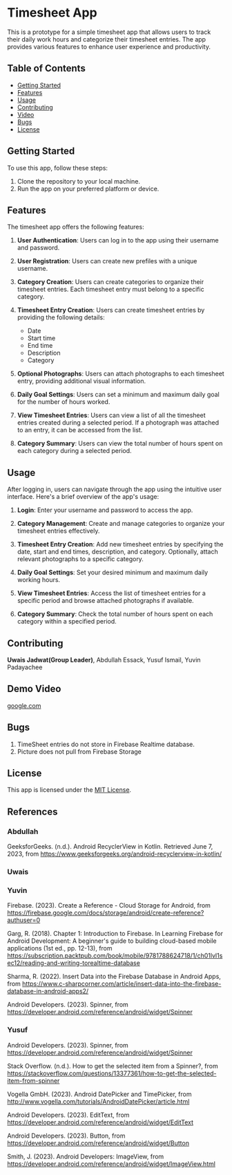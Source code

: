 # Timesheet App

This is a prototype for a simple timesheet app that allows users to track their daily work hours and categorize their timesheet entries. The app provides various features to enhance user experience and productivity.

## Table of Contents
- [Getting Started](#getting-started)
- [Features](#features)
- [Usage](#usage)
- [Contributing](#contributing)
- [Video](#demo-video)
- [Bugs](#Bugs)
- [License](#license)

## Getting Started
To use this app, follow these steps:

1. Clone the repository to your local machine.
3. Run the app on your preferred platform or device.

## Features
The timesheet app offers the following features:

1. **User Authentication**: Users can log in to the app using their username and password.

2. **User Registration**: Users can create new prefiles with a unique username.

3. **Category Creation**: Users can create categories to organize their timesheet entries. Each timesheet entry must belong to a specific category.

3. **Timesheet Entry Creation**: Users can create timesheet entries by providing the following details:
   - Date
   - Start time
   - End time
   - Description
   - Category

4. **Optional Photographs**: Users can attach photographs to each timesheet entry, providing additional visual information.

5. **Daily Goal Settings**: Users can set a minimum and maximum daily goal for the number of hours worked.

6. **View Timesheet Entries**: Users can view a list of all the timesheet entries created during a selected period. If a photograph was attached to an entry, it can be accessed from the list.

7. **Category Summary**: Users can view the total number of hours spent on each category during a selected period.

## Usage
After logging in, users can navigate through the app using the intuitive user interface. Here's a brief overview of the app's usage:

1. **Login**: Enter your username and password to access the app.

2. **Category Management**: Create and manage categories to organize your timesheet entries effectively.

3. **Timesheet Entry Creation**: Add new timesheet entries by specifying the date, start and end times, description, and category. Optionally, attach relevant photographs to a specific category.

4. **Daily Goal Settings**: Set your desired minimum and maximum daily working hours.

5. **View Timesheet Entries**: Access the list of timesheet entries for a specific period and browse attached photographs if available.

6. **Category Summary**: Check the total number of hours spent on each category within a specified period.

## Contributing
**Uwais Jadwat(Group Leader)**, Abdullah Essack, Yusuf Ismail, Yuvin Padayachee

## Demo Video
[google.com](VIDEO)

## Bugs
1. TimeSheet entries do not store in Firebase Realtime database.
2. Picture does not pull from Firebase Storage

## License
This app is licensed under the [MIT License](LICENSE).

## References

### Abdullah
GeeksforGeeks. (n.d.). Android RecyclerView in Kotlin. Retrieved June 7, 2023, from https://www.geeksforgeeks.org/android-recyclerview-in-kotlin/

### Uwais

### Yuvin
Firebase. (2023). Create a Reference - Cloud Storage for Android, from 
https://firebase.google.com/docs/storage/android/create-reference?authuser=0

Garg, R. (2018). Chapter 1: Introduction to Firebase. In Learning Firebase for Android Development: A beginner's guide to building cloud-based mobile applications (1st ed., pp. 12-13), from https://subscription.packtpub.com/book/mobile/9781788624718/1/ch01lvl1sec12/reading-and-writing-torealtime-database

Sharma, R. (2022). Insert Data into the Firebase Database in Android Apps, from 
https://www.c-sharpcorner.com/article/insert-data-into-the-firebase-database-in-android-apps2/

Android Developers. (2023). Spinner, from
https://developer.android.com/reference/android/widget/Spinner

### Yusuf
Android Developers. (2023). Spinner, from 
https://developer.android.com/reference/android/widget/Spinner

Stack Overflow. (n.d.). How to get the selected item from a Spinner?, from
https://stackoverflow.com/questions/13377361/how-to-get-the-selected-item-from-spinner

Vogella GmbH. (2023). Android DatePicker and TimePicker, from 
http://www.vogella.com/tutorials/AndroidDatePicker/article.html

Android Developers. (2023). EditText, from
https://developer.android.com/reference/android/widget/EditText

Android Developers. (2023). Button, from 
https://developer.android.com/reference/android/widget/Button

Smith, J. (2023). Android Developers: ImageView, from 
https://developer.android.com/reference/android/widget/ImageView.html
